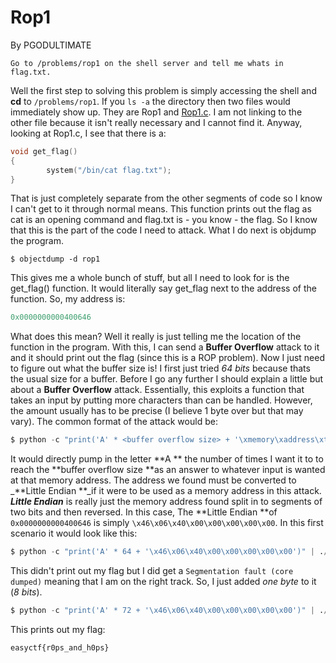 # Rop1

By PGODULTIMATE

```asciidoc
Go to /problems/rop1 on the shell server and tell me whats in flag.txt.
```

Well the first step to solving this problem is simply accessing the shell and **cd** to `/problems/rop1`. If you `ls -a` the directory then two files would immediately show up. They are Rop1 and [Rop1.c](https://github.com/goelp14/EasyCTF-Writeups-2018-Final/blob/master/rop1.c). I am not linking to the other file because it isn't really necessary and I cannot find it. Anyway, looking at Rop1.c, I see that there is a:

```c
void get_flag()
{
        system("/bin/cat flag.txt");
}
```

That is just completely separate from the other segments of code so I know I can't get to it through normal means. This function prints out the flag as cat is an opening command and flag.txt is - you know - the flag. So I know that this is the part of the code I need to attack. What I do next is objdump the program.

```asciidoc
$ objectdump -d rop1
```

This gives me a whole bunch of stuff, but all I need to look for is the get\_flag\(\) function. It would literally say get\_flag next to the address of the function. So, my address is:

```py
0x0000000000400646
```

What does this mean? Well it really is just telling me the location of the function in the program. With this, I can send a **Buffer Overflow** attack to it and it should print out the flag \(since this is a ROP problem\). Now I just need to figure out what the buffer size is! I first just tried _64 bits_ because thats the usual size for a buffer. Before I go any further I should explain a little but about a **Buffer Overflow** attack. Essentially, this exploits a function that takes an input by putting more characters than can be handled. However, the amount usually has to be precise \(I believe 1 byte over but that may vary\). The common format of the attack would be:

```py
$ python -c "print('A' * <buffer overflow size> + '\xmemory\xaddress\xto\xexploit')" | ./<file>
```

It would directly pump in the letter **A ** the number of times I want it to to reach the **buffer overflow size **as an answer to whatever input is wanted at that memory address. The address we found must be converted to _**Little Endian  **_if it were to be used as a memory address in this attack.  _**Little Endian**_  is really just the memory address found split in to segments of two bits and then reversed. In this case, The  **Little Endian  **of `0x0000000000400646` is simply `\x46\x06\x40\x00\x00\x00\x00\x00`. In this first scenario it would look like this:

```py
$ python -c "print('A' * 64 + '\x46\x06\x40\x00\x00\x00\x00\x00')" | ./rop1
```

This didn't print out my flag but I did get a `Segmentation fault (core dumped)` meaning that I am on the right track. So, I just added _one byte_ to it \(_8 bits_\).

```py
$ python -c "print('A' * 72 + '\x46\x06\x40\x00\x00\x00\x00\x00')" | ./rop1
```

This prints out my flag:

```asciidoc
easyctf{r0ps_and_h0ps}
```




